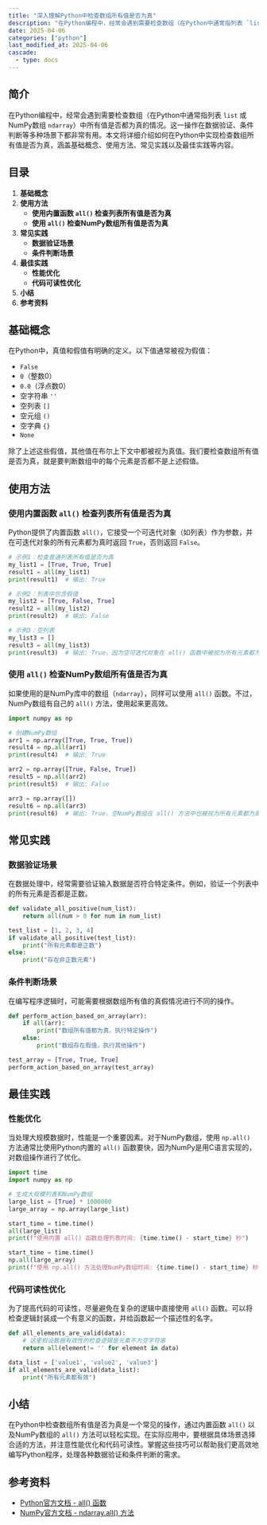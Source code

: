 ```yaml
---
title: "深入理解Python中检查数组所有值是否为真"
description: "在Python编程中，经常会遇到需要检查数组（在Python中通常指列表 `list` 或NumPy数组 `ndarray`）中所有值是否都为真的情况。这一操作在数据验证、条件判断等多种场景下都非常有用。本文将详细介绍如何在Python中实现检查数组所有值是否为真，涵盖基础概念、使用方法、常见实践以及最佳实践等内容。"
date: 2025-04-06
categories: ["python"]
last_modified_at: 2025-04-06
cascade:
  - type: docs
---
```



## 简介
在Python编程中，经常会遇到需要检查数组（在Python中通常指列表 `list` 或NumPy数组 `ndarray`）中所有值是否都为真的情况。这一操作在数据验证、条件判断等多种场景下都非常有用。本文将详细介绍如何在Python中实现检查数组所有值是否为真，涵盖基础概念、使用方法、常见实践以及最佳实践等内容。

<!-- more -->
## 目录
1. **基础概念**
2. **使用方法**
    - **使用内置函数 `all()` 检查列表所有值是否为真**
    - **使用 `all()` 检查NumPy数组所有值是否为真**
3. **常见实践**
    - **数据验证场景**
    - **条件判断场景**
4. **最佳实践**
    - **性能优化**
    - **代码可读性优化**
5. **小结**
6. **参考资料**

## 基础概念
在Python中，真值和假值有明确的定义。以下值通常被视为假值：
- `False`
- `0`（整数0）
- `0.0`（浮点数0）
- 空字符串 `''`
- 空列表 `[]`
- 空元组 `()`
- 空字典 `{}`
- `None`

除了上述这些假值，其他值在布尔上下文中都被视为真值。我们要检查数组所有值是否为真，就是要判断数组中的每个元素是否都不是上述假值。

## 使用方法
### 使用内置函数 `all()` 检查列表所有值是否为真
Python提供了内置函数 `all()`，它接受一个可迭代对象（如列表）作为参数，并在可迭代对象的所有元素都为真时返回 `True`，否则返回 `False`。

```python
# 示例1：检查普通列表所有值是否为真
my_list1 = [True, True, True]
result1 = all(my_list1)
print(result1)  # 输出: True

# 示例2：列表中包含假值
my_list2 = [True, False, True]
result2 = all(my_list2)
print(result2)  # 输出: False

# 示例3：空列表
my_list3 = []
result3 = all(my_list3)
print(result3)  # 输出: True，因为空可迭代对象在 all() 函数中被视为所有元素都为真
```

### 使用 `all()` 检查NumPy数组所有值是否为真
如果使用的是NumPy库中的数组（`ndarray`），同样可以使用 `all()` 函数。不过，NumPy数组有自己的 `all()` 方法，使用起来更高效。

```python
import numpy as np

# 创建NumPy数组
arr1 = np.array([True, True, True])
result4 = np.all(arr1)
print(result4)  # 输出: True

arr2 = np.array([True, False, True])
result5 = np.all(arr2)
print(result5)  # 输出: False

arr3 = np.array([])
result6 = np.all(arr3)
print(result6)  # 输出: True，空NumPy数组在 all() 方法中也被视为所有元素都为真
```

## 常见实践
### 数据验证场景
在数据处理中，经常需要验证输入数据是否符合特定条件。例如，验证一个列表中的所有元素是否都是正数。

```python
def validate_all_positive(num_list):
    return all(num > 0 for num in num_list)

test_list = [1, 2, 3, 4]
if validate_all_positive(test_list):
    print("所有元素都是正数")
else:
    print("存在非正数元素")
```

### 条件判断场景
在编写程序逻辑时，可能需要根据数组所有值的真假情况进行不同的操作。

```python
def perform_action_based_on_array(arr):
    if all(arr):
        print("数组所有值都为真，执行特定操作")
    else:
        print("数组存在假值，执行其他操作")

test_array = [True, True, True]
perform_action_based_on_array(test_array)
```

## 最佳实践
### 性能优化
当处理大规模数据时，性能是一个重要因素。对于NumPy数组，使用 `np.all()` 方法通常比使用Python内置的 `all()` 函数要快，因为NumPy是用C语言实现的，对数组操作进行了优化。

```python
import time
import numpy as np

# 生成大规模列表和NumPy数组
large_list = [True] * 1000000
large_array = np.array(large_list)

start_time = time.time()
all(large_list)
print(f"使用内置 all() 函数处理列表时间: {time.time() - start_time} 秒")

start_time = time.time()
np.all(large_array)
print(f"使用 np.all() 方法处理NumPy数组时间: {time.time() - start_time} 秒")
```

### 代码可读性优化
为了提高代码的可读性，尽量避免在复杂的逻辑中直接使用 `all()` 函数。可以将检查逻辑封装成一个有意义的函数，并给函数起一个描述性的名字。

```python
def all_elements_are_valid(data):
    # 这里假设数据有效性的检查逻辑是元素不为空字符串
    return all(element!= '' for element in data)

data_list = ['value1', 'value2', 'value3']
if all_elements_are_valid(data_list):
    print("所有元素都有效")
```

## 小结
在Python中检查数组所有值是否为真是一个常见的操作，通过内置函数 `all()` 以及NumPy数组的 `all()` 方法可以轻松实现。在实际应用中，要根据具体场景选择合适的方法，并注意性能优化和代码可读性。掌握这些技巧可以帮助我们更高效地编写Python程序，处理各种数据验证和条件判断的需求。

## 参考资料
- [Python官方文档 - all() 函数](https://docs.python.org/3/library/functions.html#all)
- [NumPy官方文档 - ndarray.all() 方法](https://numpy.org/doc/stable/reference/generated/numpy.ndarray.all.html)